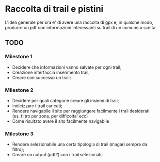 # Raccolta di trail e pistini

L'idea generale per ora e' di avere una raccolta di gpx e, in qualche modo, produrre un pdf con informazioni interessanti su trail di un comune a scelta

## TODO

### Milestone 1

* Decidere che informazioni vanno salvate per ogni trail;
* Creazione interfaccia inserimento trail;
* Creare con successo un trail;

### Milestone 2
* Decidere per quali categorie creare gli insiemi di trail;
* Indicizzare i trail caricati;
* Rendere navigabile il sito per raggiungere facilmente i trail desiderati (es. filtro per zona, per difficolta' ecc)
* Come risultato avere il sito facilmente navigabile

### Milestone 3
* Rendere selezionabile una certa tipologia di trail (magari sempre da filtro);
* Creare un output (pdf?) con i trail selezionati;

